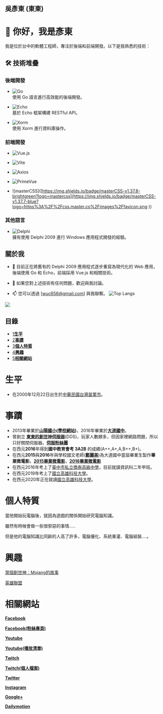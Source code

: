 ## 吳彥東 (東東)
# 👋 你好，我是彥東

我是位於台中的軟體工程師，專注於後端和前端開發。以下是我熟悉的技術：

## 🛠️ 技術堆疊

### 後端開發

- ![Go](https://img.shields.io/badge/Go-1.23.4-blue?logo=go)  
  使用 Go 語言進行高效能的後端開發。

- ![Echo](https://img.shields.io/badge/Echo-v4.13.3-blue?logo=echo)  
  基於 Echo 框架構建 RESTful API。

- ![Xorm](https://img.shields.io/badge/Xorm-1.3.10-blue?logo=xorm)  
  使用 Xorm 進行資料庫操作。

### 前端開發

- ![Vue.js](https://img.shields.io/badge/Vue.js-v3.5.13-brightgreen?logo=vue.js)  

- ![Vite](https://img.shields.io/badge/Vite-v6.0.7-brightgreen?logo=vite)  

- ![Axios](https://img.shields.io/badge/Axios-v1.7.9-brightgreen?logo=axios)  

- ![PrimeVue](https://img.shields.io/badge/PrimeVue-v4.2.5-brightgreen?logo=primevue)  

- ![masterCSS]([https://img.shields.io/badge/masterCSS-v1.37.8-brightgreen?logo=mastercss](https://img.shields.io/badge/masterCSS-v1.37.7-blue?logo=https%3A%2F%2Fcss.master.co%2Fimages%2Ffavicon.png
))  

### 其他語言

- ![Delphi](https://img.shields.io/badge/Delphi%202009-Object%20Pascal-orange?logo=delphi)  
  擁有使用 Delphi 2009 進行 Windows 應用程式開發的經驗。

## 關於我

- 🌱 目前正在將舊有的 Delphi 2009 應用程式逐步重寫為現代化的 Web 應用，後端使用 Go 和 Echo，前端採用 Vue.js 和相關技術。

- 💬 如果您對上述技術有任何問題，歡迎與我討論。

- 📫 您可以透過 [wuc656@gmail.com] 與我聯繫。
  ![Top Langs](https://github-readme-stats.vercel.app/api/top-langs/?username=wuc656&theme=radical&title_color=8E2DE2&text_color=fff)
<img src="https://github-readme-stats.vercel.app/api?username=wuc656&show_icons=true&theme=radical&title_color=8E2DE2&text_color=fff&icon_color=8E2DE2">

## 目錄

- [1**生平**](https://zh.wikipedia.org/wiki/User:%E5%90%B3%E5%BD%A5%E6%9D%B1#%E7%94%9F%E5%B9%B3)
- [2**事蹟**](https://zh.wikipedia.org/wiki/User:%E5%90%B3%E5%BD%A5%E6%9D%B1#%E4%BA%8B%E8%B9%9F)
- [3**個人特質**](https://zh.wikipedia.org/wiki/User:%E5%90%B3%E5%BD%A5%E6%9D%B1#%E5%80%8B%E4%BA%BA%E7%89%B9%E8%B3%AA)
- [4**興趣**](https://zh.wikipedia.org/wiki/User:%E5%90%B3%E5%BD%A5%E6%9D%B1#%E8%88%88%E8%B6%A3)
- [5**相關網站**](https://zh.wikipedia.org/wiki/User:%E5%90%B3%E5%BD%A5%E6%9D%B1#%E7%9B%B8%E9%97%9C%E7%B6%B2%E7%AB%99)

# **生平**

- 在2000年12月22日出生於[中華民國](https://zh.wikipedia.org/wiki/%E4%B8%AD%E8%8F%AF%E6%B0%91%E5%9C%8B "中華民國")[台灣](https://zh.wikipedia.org/wiki/%E8%87%BA%E7%81%A3 "臺灣")[苗栗市](https://zh.wikipedia.org/wiki/%E8%8B%97%E6%A0%97%E5%B8%82 "苗栗市")。

# **事蹟**

- 2013年畢業於[**山陽國小**](https://zh.wikipedia.org/w/index.php?title=User:Cherrycake19&action=edit&redlink=1 "User:Cherrycake19（頁面不存在）")**([學校網站](http://teacher2.syps.tc.edu.tw/school/web/?home=syps))**，2016年畢業於[**大道國中**](http://www.ddjhs.tc.edu.tw/)。
- 曾創立 **[東東的創世神伺服器](https://www.facebook.com/wud656)**(DDS)，玩家人數頗多，但因家裡網路問題，所以只好關閉伺服器。[**伺服粉絲團**](https://www.facebook.com/wud656)
- 在西元**2016**年得到**國中教育會考 3A2B** 的成績(A++,A+,A,B++,B+)。
- 在西元**2015**與**2016**年與學校國文老師(**[鄭麗美](https://www.facebook.com/dadulucy)**)為大道國中當屆畢業生製作**畢業微電影**。**[2015畢業微電影](https://www.youtube.com/watch?v=df7rQDfLSqU&feature=youtu.be)**，**[2016畢業微電影](https://www.youtube.com/watch?v=cpNNkTnlw68&feature=youtu.be)**
- 在西元2016年考上了[臺中市私立僑泰高級中學](https://zh.wikipedia.org/wiki/%E8%87%BA%E4%B8%AD%E5%B8%82%E7%A7%81%E7%AB%8B%E5%83%91%E6%B3%B0%E9%AB%98%E7%B4%9A%E4%B8%AD%E5%AD%B8 "臺中市私立僑泰高級中學")，目前就讀資訊科二年甲班。
- 在西元2019年考上了[國立高雄科技大學](https://zh.wikipedia.org/wiki/%E5%9C%8B%E7%AB%8B%E9%AB%98%E9%9B%84%E7%A7%91%E6%8A%80%E5%A4%A7%E5%AD%B8 "國立高雄科技大學")。
- 在西元2020年正在就讀[國立高雄科技大學](https://zh.wikipedia.org/wiki/%E5%9C%8B%E7%AB%8B%E9%AB%98%E9%9B%84%E7%A7%91%E6%8A%80%E5%A4%A7%E5%AD%B8 "國立高雄科技大學")。

# **個人特質**

當他開始玩電腦後，就因為遊戲的關係開始研究電腦知識。

雖然有時候會做一些很邪惡的事情.....

但是他的電腦知識比同齡的人高了許多，電腦優化、系統重灌、電腦組裝....。

# **興趣**

[當個創世神：Mojang的故事](https://zh.wikipedia.org/wiki/%E7%95%B6%E5%80%8B%E5%89%B5%E4%B8%96%E7%A5%9E%EF%BC%9AMojang%E7%9A%84%E6%95%85%E4%BA%8B "當個創世神：Mojang的故事")

[英雄聯盟](https://zh.wikipedia.org/wiki/%E8%8B%B1%E9%9B%84%E8%81%94%E7%9B%9F "英雄聯盟")

# **相關網站**

[**Facebook**](https://www.facebook.com/wut656)

[**Facebook(粉絲專頁)**](https://www.facebook.com/wut656)

[**Youtube**](https://www.youtube.com/user/wuc656)

**[Youtube(播放清單)](https://www.youtube.com/user/wuc656/playlists)**

**[Twitch](https://www.twitch.tv/wuc656)**

**[Twitch(個人檔案)](https://www.twitch.tv/wuc656/profile)**

**[Twitter](https://twitter.com/wuc656)**

**[Instagram](https://www.instagram.com/wuc656/)**

**[Google+](https://plus.google.com/u/0/+%E5%90%B3%E5%BD%A5%E6%9D%B1)**

**[Dailymotion](http://www.dailymotion.com/wuc656)**
